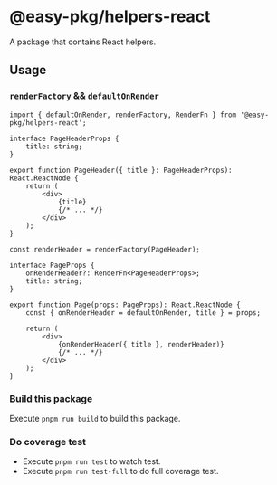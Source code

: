 # @easy-pkg/helpers-react

A package that contains React helpers.

## Usage
### `renderFactory` && `defaultOnRender`

```tsx
import { defaultOnRender, renderFactory, RenderFn } from '@easy-pkg/helpers-react';

interface PageHeaderProps {
    title: string;
}

export function PageHeader({ title }: PageHeaderProps): React.ReactNode {
    return (
        <div>
            {title}
            {/* ... */}
        </div>
    );
}

const renderHeader = renderFactory(PageHeader);

interface PageProps {
    onRenderHeader?: RenderFn<PageHeaderProps>;
    title: string;
}

export function Page(props: PageProps): React.ReactNode {
    const { onRenderHeader = defaultOnRender, title } = props;

    return (
        <div>
            {onRenderHeader({ title }, renderHeader)}
            {/* ... */}
        </div>
    );
}
```

### Build this package

Execute `pnpm run build` to build this package.

### Do coverage test

- Execute `pnpm run test` to watch test.
- Execute `pnpm run test-full` to do full coverage test.
